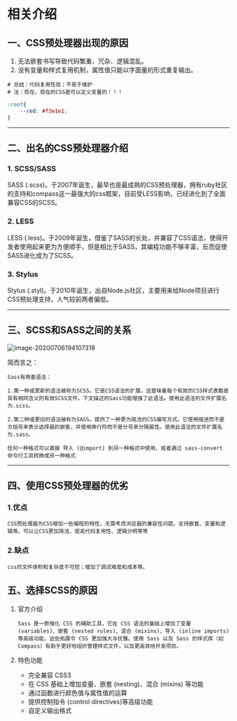 # 相关介绍



## 一、CSS预处理器出现的原因

1. 无法嵌套书写导致代码繁重、冗杂、逻辑混乱。
2. 没有变量和样式复用机制，属性值只能以字面量的形式重复输出。

~~~shell
# 总结：代码复用性低；不易于维护
# 注：现在，现在的CSS是可以定义变量的！！！
~~~

~~~css
:root{
    --red: #f3e1e1;
}
~~~

-----

## 二、出名的CSS预处理器介绍

### 1. SCSS/SASS

SASS (.scss)。于2007年诞生，最早也是最成熟的CSS预处理器，拥有ruby社区的支持和compass这一最强大的css框架，目前受LESS影响，已经进化到了全面兼容CSS的SCSS。

### 2. LESS

LESS (.less)。于2009年诞生，借鉴了SASS的长处，并兼容了CSS语法，使得开发者使用起来更为方便顺手，但是相比于SASS，其编程功能不够丰富，反而促使SASS进化成为了SCSS。

### 3. Stylus

Stylus (.styl)。于2010年诞生，出自Node.js社区，主要用来给Node项目进行CSS预处理支持，人气较前两者偏低。





------

## 三、SCSS和SASS之间的关系

![image-20200706194107318](https://i.loli.net/2021/10/20/I9KVmazLENtMB24.png)



简而言之：

~~~
Sass有两套语法：

1.第一种或更新的语法被称为SCSS。它是CSS语法的扩展。这意味着每个有效的CSS样式表都是具有相同含义的有效SCSS文件。下文描述的Sass功能增强了此语法。使用此语法的文件扩展名为.scss。

2.第二种或更旧的语法被称为SASS。提供了一种更为简洁的CSS编写方式。它使用缩进而不是方括号来表示选择器的嵌套，并使用换行符而不是分号来分隔属性。使用此语法的文件扩展名为.sass。

任何一种格式可以直接 导入 (@import) 到另一种格式中使用，或者通过 sass-convert 命令行工具转换成另一种格式
~~~





------

## 四、使用CSS预处理器的优劣

### 1.优点

~~~
CSS预处理器为CSS增加一些编程的特性，无需考虑浏览器的兼容性问题。支持嵌套、变量和逻辑等。可以让CSS更加简洁、提高代码复用性、逻辑分明等等
~~~

### 2.缺点

~~~
css的文件体积和复杂度不可控；增加了调试难度和成本等。
~~~





## 五、选择SCSS的原因

1. 官方介绍

   ~~~
   Sass 是一款强化 CSS 的辅助工具，它在 CSS 语法的基础上增加了变量 (variables)、嵌套 (nested rules)、混合 (mixins)、导入 (inline imports) 等高级功能，这些拓展令 CSS 更加强大与优雅。使用 Sass 以及 Sass 的样式库（如 Compass）有助于更好地组织管理样式文件，以及更高效地开发项目。
   ~~~

2. 特色功能

   - 完全兼容 CSS3
   - 在 CSS 基础上增加变量、嵌套 (nesting)、混合 (mixins) 等功能
   - 通过函数进行颜色值与属性值的运算
   - 提供控制指令 (control directives)等高级功能
   - 自定义输出格式